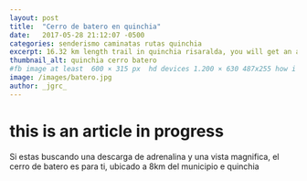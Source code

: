 ```yaml
---
layout: post
title:  "Cerro de batero en quinchia"
date:   2017-05-28 21:12:07 -0500
categories: senderismo caminatas rutas quinchia
excerpt: 16.32 km length trail in quinchia risaralda, you will get an amazing view of quinchia and some small towns
thumbnail_alt: quinchia cerro batero
#fb image at least  600 × 315 px  hd devices 1.200 × 630 487x255 how i see it
image: /images/batero.jpg
author: _jgrc_
---
```


# this is an article in progress
 Si estas buscando una descarga de adrenalina y una vista magnifica, el cerro de batero es para ti, ubicado a 8km del municipio e quinchia
<amp-img src="/images/batero_1.jpg" layout="responsive" alt="Bienvenido" height="695" width="705"></amp-img>
<amp-iframe width="200" height="200"
    sandbox="allow-scripts allow-same-origin"
    layout="responsive"
    frameborder="0"
    src="https://www.wikiloc.com/wikiloc/spatialArtifacts.do?event=view&id=18015642&measures=off&title=off&near=off&images=off&maptype=S">
</amp-iframe>



